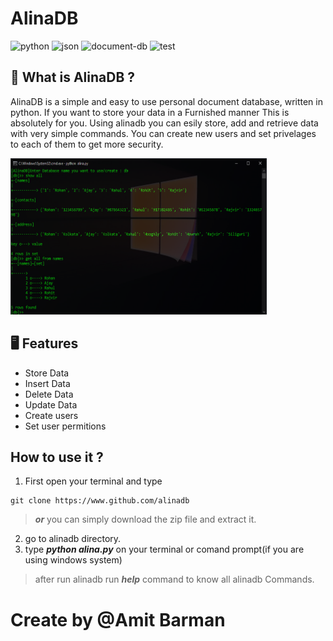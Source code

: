 # AlinaDB
![python](https://img.shields.io/badge/python-v3.9-blue) ![json](https://img.shields.io/badge/storing-json-green) ![document-db](http://img.shields.io/badge/document-db-green) ![test](https://img.shields.io/badge/test-pass-red)

## 🧐 What is AlinaDB ?
AlinaDB is a simple and easy to use personal document database, written in python. If you want to store your data in a Furnished manner This is absolutely for you. Using alinadb you can esily store, add  and retrieve data with very simple commands. You can create new users and set privelages to each of them to get more security.

<p float="left">
	<img src="/screenshots/Screenshot.png" height="250" width="410" />
</p>

## 🖥 Features
* Store Data
* Insert Data
* Delete Data
* Update Data
* Create users
* Set user permitions

## How to use it ?
1) First open your terminal and type
```
git clone https://www.github.com/alinadb
```
> ***or***  you can simply download the zip file and extract it.

2) go to alinadb directory.
3) type ***python alina.py*** on your terminal or comand prompt(if you are using windows system)
> after run alinadb run ***help*** command to know all alinadb Commands.

# Create by @Amit Barman
